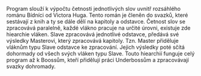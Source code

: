 Program slouží k výpočtu četnosti jednotlivých slov uvnitř rozsáhlého románu Bídníci od Victora Huga.
Tento román je členěn do svazků, které sestávají z knih a ty se dále dělí na kapitoly a odstavce.
Četnost slov se zpracovává paralelně, každé vlákno pracuje na určité úrovni, existuje zde hiearchie vláken.
Slave zpracovává jednotlivé odstavce, předává své výsledky Masterovi, který zpracovává kapitoly. Tzn. Master přiděluje vláknům typu Slave odstavce ke zpracování.
Jejich výsledky poté sčítá dohormady od všech svých vláken typu Slave. 
Touto hiearchií funguje celý program až k Boossům, kteří přidělují práci Underbossům a zpracovávají svazky dohromady.
